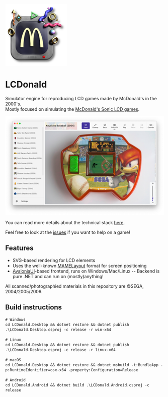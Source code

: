 <img src="cover.png" width="196">

LCDonald
===========

Simulator engine for reproducing LCD games made by McDonald's in the 2000's.  
Mostly focused on simulating the [McDonald's Sonic LCD games](http://info.sonicretro.org/McDonald%27s_Sonic_LCD_games).  

![](screenshot.png)

You can read more details about the technical stack [here](https://tvc-16.science/lcdonald.html).  

Feel free to look at the [issues](https://github.com/Difegue/LCDonald/issues) if you want to help on a game!  

## Features

* SVG-based rendering for LCD elements
* Uses the well-known [MAMELayout](https://docs.mamedev.org/techspecs/layout_files.html) format for screen positioning
* [AvaloniaUI](http://avaloniaui.net/)-based frontend, runs on Windows/Mac/Linux -- Backend is pure .NET and can run on (mostly)anything!

All scanned/photographied materials in this repository are ©️SEGA, 2004/2005/2006.  

## Build instructions 


```
# Windows
cd LCDonald.Desktop && dotnet restore && dotnet publish .\LCDonald.Desktop.csproj -c release -r win-x64

# Linux
cd LCDonald.Desktop && dotnet restore && dotnet publish .\LCDonald.Desktop.csproj -c release -r linux-x64

# macOS
cd LCDonald.Desktop && dotnet restore && dotnet msbuild -t:BundleApp -p:RuntimeIdentifier=osx-x64 -property:Configuration=Release

# Android 
cd LCDonald.Android && dotnet build .\LCDonald.Android.csproj -c release 

```
